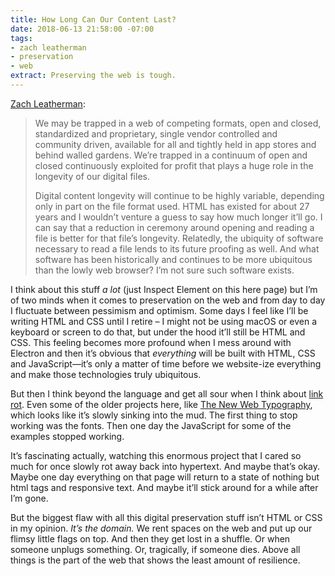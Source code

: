 ```yaml
---
title: How Long Can Our Content Last?
date: 2018-06-13 21:58:00 -07:00
tags:
- zach leatherman
- preservation
- web
extract: Preserving the web is tough.
---
```


[Zach Leatherman](https://www.zachleat.com/web/digital-longevity/):

> We may be trapped in a web of competing formats, open and closed, standardized and proprietary, single vendor controlled and community driven, available for all and tightly held in app stores and behind walled gardens. We’re trapped in a continuum of open and closed continuously exploited for profit that plays a huge role in the longevity of our digital files.
> 
> Digital content longevity will continue to be highly variable, depending only in part on the file format used. HTML has existed for about 27 years and I wouldn’t venture a guess to say how much longer it’ll go. I can say that a reduction in ceremony around opening and reading a file is better for that file’s longevity. Relatedly, the ubiquity of software necessary to read a file lends to its future proofing as well. And what software has been historically and continues to be more ubiquitous than the lowly web browser? I’m not sure such software exists.

I think about this stuff _a lot_ (just Inspect Element on this here page) but I’m of two minds when it comes to preservation on the web and from day to day I fluctuate between pessimism and optimism. Some days I feel like I’ll be writing HTML and CSS until I retire – I might not be using macOS or even a keyboard or screen to do that, but under the hood it’ll still be HTML and CSS. This feeling becomes more profound when I mess around with Electron and then it’s obvious that _everything_ will be built with HTML, CSS and JavaScript—it’s only a matter of time before we website-ize everything and make those technologies truly ubiquitous. 

But then I think beyond the language and get all sour when I think about [link rot](https://www.tbray.org/ongoing/When/201x/2015/05/25/URI-decay). Even some of the older projects here, like [The New Web Typography](https://robinrendle.com/essays/new-web-typography/), which looks like it’s slowly sinking into the mud. The first thing to stop working was the fonts. Then one day the JavaScript for some of the examples stopped working. 

It’s fascinating actually, watching this enormous project that I cared so much for once slowly rot away back into hypertext. And maybe that’s okay. Maybe one day everything on that page will return to a state of nothing but html tags and responsive text. And maybe it’ll stick around for a while after I’m gone.

But the biggest flaw with all this digital preservation stuff isn’t HTML or CSS in my opinion. _It’s the domain._ We rent spaces on the web and put up our flimsy little flags on top. And then they get lost in a shuffle. Or when someone unplugs something. Or, tragically, if someone dies. Above all things is the part of the web that shows the least amount of resilience.